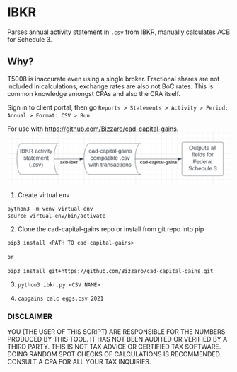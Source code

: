 # IBKR

Parses annual activity statement in `.csv` from IBKR, manually calculates ACB for Schedule 3.

## Why?
T5008 is inaccurate even using a single broker. Fractional shares are not included in calculations, exchange rates are also not BoC rates. This is common knowledge amongst CPAs and also the CRA itself.

Sign in to client portal, then go 
`Reports > Statements > Activity > Period: Annual > Format: CSV > Run`

For use with https://github.com/Bizzaro/cad-capital-gains.
![](2022-04-11-22-28-54.png)

1. Create virtual env 
```
python3 -m venv virtual-env 
source virtual-env/bin/activate
```

2. Clone the cad-capital-gains repo or install from git repo into pip 
```
pip3 install <PATH TO cad-capital-gains>

or 

pip3 install git+https://github.com/Bizzaro/cad-capital-gains.git
```
3. `python3 ibkr.py <CSV NAME>`

4. `capgains calc eggs.csv 2021`


### DISCLAIMER
YOU (THE USER OF THIS SCRIPT) ARE RESPONSIBLE FOR THE NUMBERS PRODUCED BY THIS TOOL. IT HAS NOT BEEN AUDITED OR VERIFIED BY A THIRD PARTY. THIS IS NOT TAX ADVICE OR CERTIFIED TAX SOFTWARE. DOING RANDOM SPOT CHECKS OF CALCULATIONS IS RECOMMENDED. CONSULT A CPA FOR ALL YOUR TAX INQUIRIES.
